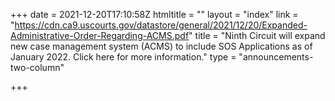 +++
date = 2021-12-20T17:10:58Z
htmltitle = ""
layout = "index"
link = "https://cdn.ca9.uscourts.gov/datastore/general/2021/12/20/Expanded-Administrative-Order-Regarding-ACMS.pdf"
title = "Ninth Circuit will expand new case management system (ACMS) to include SOS Applications as of January 2022. Click here for more information."
type = "announcements-two-column"

+++
